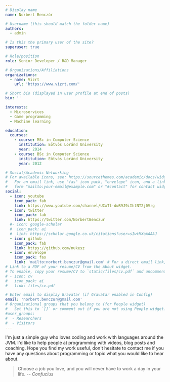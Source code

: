 ```yaml
---
# Display name
name: Norbert Benczúr

# Username (this should match the folder name)
authors:
  - admin

# Is this the primary user of the site?
superuser: true

# Role/position
role: Senior Developer / R&D Manager

# Organizations/Affiliations
organizations:
  - name: Vizrt
    url: 'https://www.vizrt.com/'

# Short bio (displayed in user profile at end of posts)
bio: ''

interests:
  - Microservices
  - Game programming
  - Machine learning

education:
  courses:
    - course: MSc in Computer Science
      institution: Eötvös Loránd University
      year: 2014
    - course: BSc in Computer Science
      institution: Eötvös Loránd University
      year: 2012

# Social/Academic Networking
# For available icons, see: https://sourcethemes.com/academic/docs/widgets/#icons
#   For an email link, use "fas" icon pack, "envelope" icon, and a link in the
#   form "mailto:your-email@example.com" or "#contact" for contact widget.
social:
  - icon: youtube
    icon_pack: fab
    link: https://www.youtube.com/channel/UCxTl-dwR9J9iIhtNT2j0Vrg
  - icon: twitter
    icon_pack: fab
    link: https://twitter.com/NorbertBenczur
  #- icon: google-scholar
  #  icon_pack: ai
  #  link: https://scholar.google.co.uk/citations?user=sIwtMXoAAAAJ
  - icon: github
    icon_pack: fab
    link: https://github.com/nukesz
  - icon: envelope
    icon_pack: fas
    link: 'mailto:norbert.benczur@gmail.com' # For a direct email link, use "mailto:test@example.org".
# Link to a PDF of your resume/CV from the About widget.
# To enable, copy your resume/CV to `static/files/cv.pdf` and uncomment the lines below.
# - icon: cv
#   icon_pack: ai
#   link: files/cv.pdf

# Enter email to display Gravatar (if Gravatar enabled in Config)
email: 'norbert.benczur@gmail.com'
# Organizational groups that you belong to (for People widget)
#   Set this to `[]` or comment out if you are not using People widget.
#user_groups:
#  - Researchers
#  - Visitors
---
```

I'm just a simple guy who loves coding and work with languages around the JVM. I'd like to help people at programming with videos, blog posts and coaching.
Hope you find my work useful, don't hesitate to contact me if you have any questions about programming or topic what you would like to hear about.

> Choose a job you love, and you will never have to work a day in your life.
> -- <cite>Confucius</cite>
